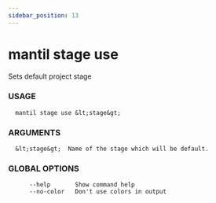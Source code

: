 ```yaml
---
sidebar_position: 13
---
```


# mantil stage use

Sets default project stage

### USAGE
```
  mantil stage use &lt;stage&gt;
```
### ARGUMENTS
```
  &lt;stage&gt;  Name of the stage which will be default.
```
### GLOBAL OPTIONS
```
      --help       Show command help
      --no-color   Don't use colors in output
```

